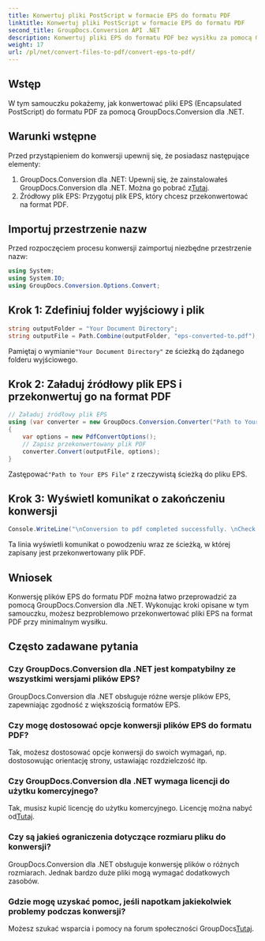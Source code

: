 ```yaml
---
title: Konwertuj pliki PostScript w formacie EPS do formatu PDF
linktitle: Konwertuj pliki PostScript w formacie EPS do formatu PDF
second_title: GroupDocs.Conversion API .NET
description: Konwertuj pliki EPS do formatu PDF bez wysiłku za pomocą GroupDocs.Conversion dla .NET. Ten samouczek zawiera przewodnik krok po kroku dotyczący bezproblemowej konwersji.
weight: 17
url: /pl/net/convert-files-to-pdf/convert-eps-to-pdf/
---
```

## Wstęp
W tym samouczku pokażemy, jak konwertować pliki EPS (Encapsulated PostScript) do formatu PDF za pomocą GroupDocs.Conversion dla .NET.
## Warunki wstępne
Przed przystąpieniem do konwersji upewnij się, że posiadasz następujące elementy:
1.  GroupDocs.Conversion dla .NET: Upewnij się, że zainstalowałeś GroupDocs.Conversion dla .NET. Można go pobrać z[Tutaj](https://releases.groupdocs.com/conversion/net/).
2. Źródłowy plik EPS: Przygotuj plik EPS, który chcesz przekonwertować na format PDF.

## Importuj przestrzenie nazw
Przed rozpoczęciem procesu konwersji zaimportuj niezbędne przestrzenie nazw:
```csharp
using System;
using System.IO;
using GroupDocs.Conversion.Options.Convert;
```
## Krok 1: Zdefiniuj folder wyjściowy i plik
```csharp
string outputFolder = "Your Document Directory";
string outputFile = Path.Combine(outputFolder, "eps-converted-to.pdf");
```
 Pamiętaj o wymianie`"Your Document Directory"` ze ścieżką do żądanego folderu wyjściowego.
## Krok 2: Załaduj źródłowy plik EPS i przekonwertuj go na format PDF
```csharp
// Załaduj źródłowy plik EPS
using (var converter = new GroupDocs.Conversion.Converter("Path to Your EPS File"))
{
    var options = new PdfConvertOptions();
    // Zapisz przekonwertowany plik PDF
    converter.Convert(outputFile, options);
}
```
 Zastępować`"Path to Your EPS File"` z rzeczywistą ścieżką do pliku EPS.
## Krok 3: Wyświetl komunikat o zakończeniu konwersji
```csharp
Console.WriteLine("\nConversion to pdf completed successfully. \nCheck output in {0}", outputFolder);
```
Ta linia wyświetli komunikat o powodzeniu wraz ze ścieżką, w której zapisany jest przekonwertowany plik PDF.

## Wniosek
Konwersję plików EPS do formatu PDF można łatwo przeprowadzić za pomocą GroupDocs.Conversion dla .NET. Wykonując kroki opisane w tym samouczku, możesz bezproblemowo przekonwertować pliki EPS na format PDF przy minimalnym wysiłku.
## Często zadawane pytania
### Czy GroupDocs.Conversion dla .NET jest kompatybilny ze wszystkimi wersjami plików EPS?
GroupDocs.Conversion dla .NET obsługuje różne wersje plików EPS, zapewniając zgodność z większością formatów EPS.
### Czy mogę dostosować opcje konwersji plików EPS do formatu PDF?
Tak, możesz dostosować opcje konwersji do swoich wymagań, np. dostosowując orientację strony, ustawiając rozdzielczość itp.
### Czy GroupDocs.Conversion dla .NET wymaga licencji do użytku komercyjnego?
 Tak, musisz kupić licencję do użytku komercyjnego. Licencję można nabyć od[Tutaj](https://purchase.groupdocs.com/buy).
### Czy są jakieś ograniczenia dotyczące rozmiaru pliku do konwersji?
GroupDocs.Conversion dla .NET obsługuje konwersję plików o różnych rozmiarach. Jednak bardzo duże pliki mogą wymagać dodatkowych zasobów.
### Gdzie mogę uzyskać pomoc, jeśli napotkam jakiekolwiek problemy podczas konwersji?
 Możesz szukać wsparcia i pomocy na forum społeczności GroupDocs[Tutaj](https://forum.groupdocs.com/c/conversion/11).